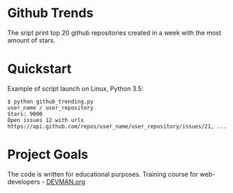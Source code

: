 # Github Trends

The sript print top 20 github repositories created in a week with the most amount of stars.

# Quickstart

Example of script launch on Linux, Python 3.5:

```
$ python github_trending.py
user_name / user_repository
Stars: 9000
Open issues 12 with urls https://api.github.com/repos/user_name/user_repository/issues/21, ...
```

# Project Goals

The code is written for educational purposes. Training course for web-developers - [DEVMAN.org](https://devman.org)
